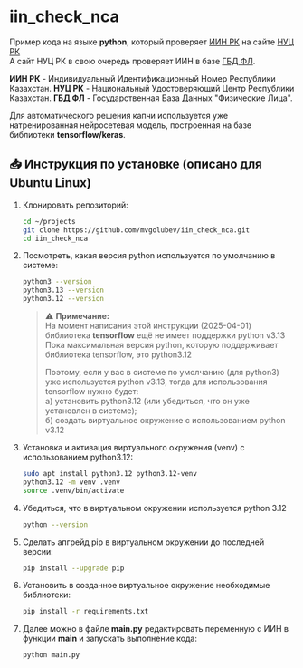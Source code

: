 # iin_check_nca

Пример кода на языке **python**, который проверяет [ИИН РК](https://ru.wikipedia.org/wiki/%D0%98%D0%BD%D0%B4%D0%B8%D0%B2%D0%B8%D0%B4%D1%83%D0%B0%D0%BB%D1%8C%D0%BD%D1%8B%D0%B9_%D0%B8%D0%B4%D0%B5%D0%BD%D1%82%D0%B8%D1%84%D0%B8%D0%BA%D0%B0%D1%86%D0%B8%D0%BE%D0%BD%D0%BD%D1%8B%D0%B9_%D0%BD%D0%BE%D0%BC%D0%B5%D1%80) на сайте [НУЦ РК](https://nca.pki.gov.kz/)  
А сайт НУЦ РК в свою очередь проверяет ИИН в базе [ГБД ФЛ](https://www.nitec.kz/ru/proekty/gosudarstvennaya-baza-dannykh-fizicheskie-lica).

**ИИН РК** - Индивидуальный Идентификационный Номер Республики Казахстан.
**НУЦ РК** - Национальный Удостоверяющий Центр Республики Казахстан.
**ГБД ФЛ** - Государственная База Данных "Физические Лица".

Для автоматического решения капчи используется уже натренированная нейросетевая модель, построенная на базе библиотеки **tensorflow/keras**.

## 📥 Инструкция по установке (описано для Ubuntu Linux)

1. Клонировать репозиторий:
    ```bash
    cd ~/projects
    git clone https://github.com/mvgolubev/iin_check_nca.git
    cd iin_check_nca
    ```

2. Посмотреть, какая версия python используется по умолчанию в системе:
    ```bash
    python3 --version
    python3.13 --version
    python3.12 --version
    ```

    > ⚠️ **Примечание:**  
    > На момент написания этой инструкции (2025-04-01) библиотека **tensorflow** ещё не имеет поддержки python v3.13  
    > Пока максимальная версия python, которую поддерживает библиотека tensorflow, это python3.12  
    >
    > Поэтому, если у вас в системе по умолчанию (для python3) уже используется python v3.13, тогда для использования tensorflow нужно будет:  
    > а) установить python3.12 (или убедиться, что он уже установлен в системе);  
    > б) создать виртуальное окружение с использованием python v3.12

3. Установка и активация виртуального окружения (venv) с использованием python3.12:
    ```bash
    sudo apt install python3.12 python3.12-venv
    python3.12 -m venv .venv
    source .venv/bin/activate
    ```

4. Убедиться, что в виртуальном окружении используется python 3.12
    ```bash
    python --version
    ```

5. Сделать апгрейд pip в виртуальном окружении до последней версии:
    ```bash
    pip install --upgrade pip
    ```

6. Установить в созданное виртуальное окружение необходимые библиотеки:
    ```bash
    pip install -r requirements.txt
    ```

7. Далее можно в файле **main.py** редактировать переменную с ИИН в функции **main** и запускать выполнение кода:
    ```bash
    python main.py
    ```